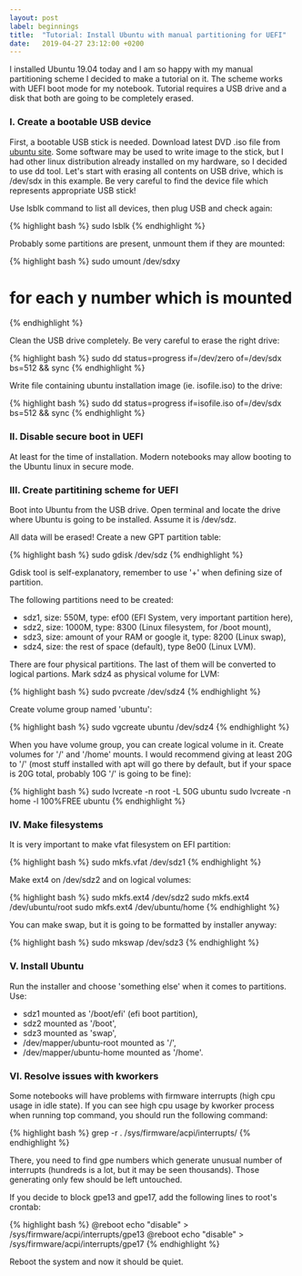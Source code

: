 ```yaml
---
layout: post
label: beginnings
title:  "Tutorial: Install Ubuntu with manual partitioning for UEFI"
date:   2019-04-27 23:12:00 +0200
---
```

I installed Ubuntu 19.04 today and I am so happy with my manual partitioning scheme I decided to make a tutorial on it. The scheme works with UEFI boot mode for my notebook. Tutorial requires a USB drive and a disk that both are going to be completely erased.

### I. Create a bootable USB device

First, a bootable USB stick is needed. Download latest DVD .iso file from [ubuntu site][ubuntu-site]. Some software may be used to write image to the stick, but I had other linux distribution already installed on my hardware, so I decided to use dd tool. Let's start with erasing all contents on USB drive, which is /dev/sdx in this example. Be very careful to find the device file which represents appropriate USB stick!

Use lsblk command to list all devices, then plug USB and check again:

{% highlight bash %}
sudo lsblk
{% endhighlight %}

Probably some partitions are present, unmount them if they are mounted:

{% highlight bash %}
sudo umount /dev/sdxy
# for each y number which is mounted
{% endhighlight %}

Clean the USB drive completely. Be very careful to erase the right drive:

{% highlight bash %}
sudo dd status=progress if=/dev/zero of=/dev/sdx bs=512 && sync
{% endhighlight %}

Write file containing ubuntu installation image (ie. isofile.iso) to the drive:

{% highlight bash %}
sudo dd status=progress if=isofile.iso of=/dev/sdx bs=512 && sync
{% endhighlight %}

### II. Disable secure boot in UEFI

At least for the time of installation. Modern notebooks may allow booting to the Ubuntu linux in secure mode.

### III. Create partitining scheme for UEFI

Boot into Ubuntu from the USB drive. Open terminal and locate the drive where Ubuntu is going to be installed. Assume it is /dev/sdz.

All data will be erased! Create a new GPT partition table:

{% highlight bash %}
sudo gdisk /dev/sdz
{% endhighlight %}

Gdisk tool is self-explanatory, remember to use '+' when defining size of partition.

The following partitions need to be created:
- sdz1, size: 550M, type: ef00 (EFI System, very important partition here),
- sdz2, size: 1000M, type: 8300 (Linux filesystem, for /boot mount),
- sdz3, size: amount of your RAM or google it, type: 8200 (Linux swap),
- sdz4, size: the rest of space (default), type 8e00 (Linux LVM).

There are four physical partitions. The last of them will be converted to logical partions. Mark sdz4 as physical volume for LVM:

{% highlight bash %}
sudo pvcreate /dev/sdz4
{% endhighlight %}

Create volume group named 'ubuntu':

{% highlight bash %}
sudo vgcreate ubuntu /dev/sdz4
{% endhighlight %}

When you have volume group, you can create logical volume in it. Create volumes for '/' and '/home' mounts. I would recommend giving at least 20G to '/' (most stuff installed with apt will go there by default, but if your space is 20G total, probably 10G '/' is going to be fine):

{% highlight bash %}
sudo lvcreate -n root -L 50G ubuntu
sudo lvcreate -n home -l 100%FREE ubuntu
{% endhighlight %}

### IV. Make filesystems

It is very important to make vfat filesystem on EFI partition:

{% highlight bash %}
sudo mkfs.vfat /dev/sdz1
{% endhighlight %}

Make ext4 on /dev/sdz2 and on logical volumes:

{% highlight bash %}
sudo mkfs.ext4 /dev/sdz2
sudo mkfs.ext4 /dev/ubuntu/root
sudo mkfs.ext4 /dev/ubuntu/home
{% endhighlight %}

You can make swap, but it is going to be formatted by installer anyway:

{% highlight bash %}
sudo mkswap /dev/sdz3
{% endhighlight %}

### V. Install Ubuntu

Run the installer and choose 'something else' when it comes to partitions. Use:
- sdz1 mounted as '/boot/efi' (efi boot partition),
- sdz2 mounted as '/boot',
- sdz3 mounted as 'swap',
- /dev/mapper/ubuntu-root mounted as '/',
- /dev/mapper/ubuntu-home mounted as '/home'.

### VI. Resolve issues with kworkers

Some notebooks will have problems with firmware interrupts (high cpu usage in idle state). If you can see high cpu usage by kworker process when running top command, you should run the following command:

{% highlight bash %}
grep -r . /sys/firmware/acpi/interrupts/
{% endhighlight %}

There, you need to find gpe numbers which generate unusual number of interrupts (hundreds is a lot, but it may be seen thousands). Those generating only few should be left untouched.

If you decide to block gpe13 and gpe17, add the following lines to root's crontab:

{% highlight bash %}
@reboot echo "disable" > /sys/firmware/acpi/interrupts/gpe13
@reboot echo "disable" > /sys/firmware/acpi/interrupts/gpe17
{% endhighlight %}

Reboot the system and now it should be quiet.

[ubuntu-site]: https://www.ubuntu.com/
